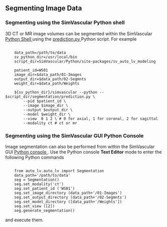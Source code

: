 ## Segmenting Image Data

### Segmenting using the SimVascular Python shell

3D CT or MR image volumes can be segmented within the SimVascular
<a href='python_interface.html#python_shell'> Python Shell </a> using the
<a href="https://github.com/SimVascular/SimVascular/blob/master/Python/site-packages/sv_auto_lv_modeling/segmentation/prediction.py">
prediction.py </a> Python script. For example

<pre><code class='language-shell' lang='shell'>
    data_path=/path/to/data
    sv_python_dir=/usr/local/bin
    script_dir=SimVascular/Python/site-packages/sv_auto_lv_modeling

    patient_id=WS01
    image_dir=$data_path/01-Images
    output_dir=$data_path/02-Segmnts
    weight_dir=$data_path/Weights

    ${sv_python_dir}/simvascular --python -- $script_dir/segmentation/prediction.py \
        --pid $patient_id \
        --image $image_dir \
        --output $output_dir \
        --model $weight_dir \
        --view  0 1 2 \ # 0 for axial, 1 for coronal, 2 for sagittal
        --modality ct # ct or mr
</code></pre>

### Segmenting using the SimVascular GUI Python Console

Image segmentation can also be performed from within the SimVascular GUI
<a href='python_interface.html#console'> Python console </a>.
Use the Python console <strong>Text Editor</strong> mode to enter the following Python commands

<pre><code class='language-python' lang='python'>
    from auto_lv.auto_lv import Segmentation
    data_path='/path/to/data'
    seg = Segmentation()
    seg.set_modality('ct')
    seg.set_patient_id ('WS01')
    seg.set_image_directory (data_path+'/01-Images')
    seg.set_output_directory (data_path+'/02-Segmnts')
    seg.set_model_directory ([data_path+'/Weights'])
    seg.set_view ([2])
    seg.generate_segmentation()
</code></pre>

and execute them.
